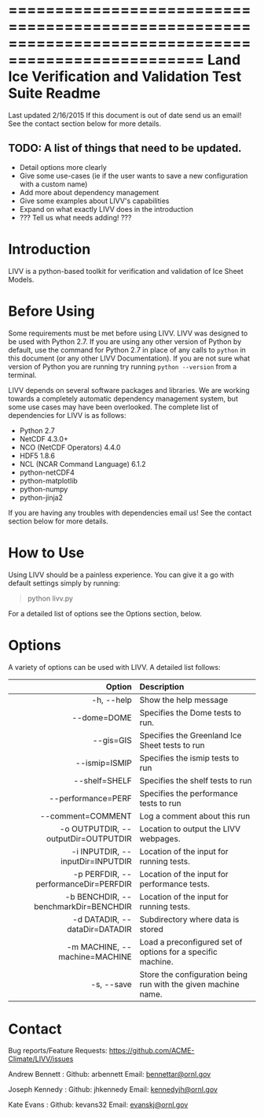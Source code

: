 ===================================================================================================
  Land Ice Verification and Validation Test Suite Readme
===================================================================================================
Last updated 2/16/2015
If this document is out of date send us an email!  See the contact section below for more details.

TODO: A list of things that need to be updated.
-----------------------------------------------
 * Detail options more clearly
 * Give some use-cases (ie if the user wants to save a new configuration with a custom name)
 * Add more about dependency management
 * Give some examples about LIVV's capabilities
 * Expand on what exactly LIVV does in the introduction
 * ??? Tell us what needs adding! ???


  Introduction
================
LIVV is a python-based toolkit for verification and validation of Ice Sheet Models.  

  Before Using
================
Some requirements must be met before using LIVV.  LIVV was designed to be used with Python 2.7.  If you are using any other version of Python by default, use the command for Python 2.7 in place of any calls to `python` in this document (or any other LIVV Documentation).  If you are not sure what version of Python you are running try running `python --version` from a terminal.

LIVV depends on several software packages and libraries. We are working towards a completely automatic dependency management system, but some use cases may have been overlooked.  The complete list of dependencies for LIVV is as follows: 

 * Python 2.7
 * NetCDF 4.3.0+
 * NCO (NetCDF Operators) 4.4.0
 * HDF5 1.8.6
 * NCL (NCAR Command Language) 6.1.2
 * python-netCDF4
 * python-matplotlib
 * python-numpy
 * python-jinja2

If you are having any troubles with dependencies email us!  See the contact section below for more details.
 

  How to Use
==============
Using LIVV should be a painless experience.  You can give it a go with default settings simply by running:

 > python livv.py

For a detailed list of options see the Options section, below.  

  Options
===========
A variety of options can be used with LIVV.  A detailed list follows:

|	Option	| Description |
| ------------: | :-------------------------------------------------------------------------------------------------------------------------------- |
|  -h, --help |	Show the help message |
|  --dome=DOME | Specifies the Dome tests to run. |
|  --gis=GIS | Specifies the Greenland Ice Sheet tests to run					|
|  --ismip=ISMIP | Specifies the ismip tests to run								|
|  --shelf=SHELF | Specifies the shelf tests to run								|
|  --performance=PERF | Specifies the performance tests to run                      |
|  --comment=COMMENT |	Log a comment about this run									|
|  -o OUTPUTDIR, --outputDir=OUTPUTDIR | Location to output the LIVV webpages.							|
|  -i INPUTDIR, --inputDir=INPUTDIR | Location of the input for running tests.						|
|  -p PERFDIR, --performanceDir=PERFDIR | Location of the input for performance tests.                  |
|  -b BENCHDIR, --benchmarkDir=BENCHDIR | Location of the input for running tests.						|
|  -d DATADIR, --dataDir=DATADIR | Subdirectory where data is stored								|
|  -m MACHINE, --machine=MACHINE | Load a preconfigured set of options for a specific machine.		|
|  -s, --save |	Store the configuration being run with the given machine name.	|


  Contact
===========
Bug reports/Feature Requests:
  https://github.com/ACME-Climate/LIVV/issues

Andrew Bennett : 
  Github: arbennett
  Email:  bennettar@ornl.gov

Joseph Kennedy : 
  Github: jhkennedy
  Email:  kennedyjh@ornl.gov

Kate Evans : 
  Github: kevans32
  Email: evanskj@ornl.gov


